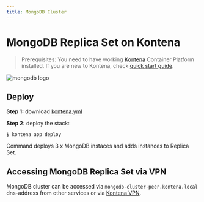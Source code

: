 ```yaml
---
title: MongoDB Cluster
---
```


# MongoDB Replica Set on Kontena

> Prerequisites: You need to have working [Kontena](http://www.kontena.io) Container Platform installed. If you are new to Kontena, check [quick start guide](http://www.kontena.io/docs/getting-started/quick-start).

![mongodb logo](https://www.mongodb.com/assets/MongoDB_Brand_Resources/MongoDB-Logo-5c3a7405a85675366beb3a5ec4c032348c390b3f142f5e6dddf1d78e2df5cb5c.png)

## Deploy   

**Step 1:** download [kontena.yml](kontena.yml)

**Step 2:** deploy the stack:

```
$ kontena app deploy
```

Command deploys 3 x MongoDB instaces and adds instances to Replica Set.

## Accessing MongoDB Replica Set via VPN

MongoDB cluster can be accessed via `mongodb-cluster-peer.kontena.local` dns-address from other services or via [Kontena VPN](http://www.kontena.io/docs/using-kontena/vpn-access).
